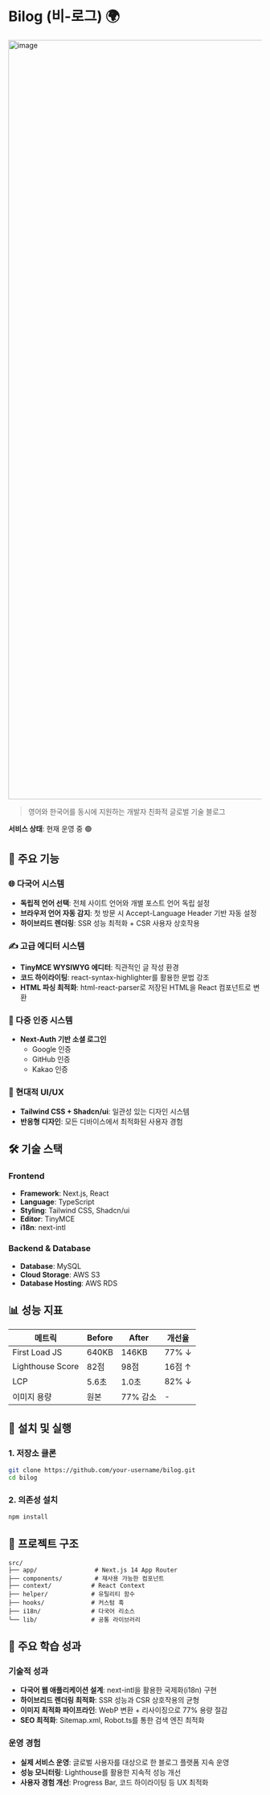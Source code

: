# Bilog (비-로그) 🌍
<img width="1512" alt="image" src="https://github.com/user-attachments/assets/0fbf95aa-1e0f-452e-82be-988be38f384c" />


> 영어와 한국어를 동시에 지원하는 개발자 친화적 글로벌 기술 블로그

**서비스 상태**: 현재 운영 중 🟢

## 🚀 주요 기능

### 🌐 다국어 시스템
- **독립적 언어 선택**: 전체 사이트 언어와 개별 포스트 언어 독립 설정
- **브라우저 언어 자동 감지**: 첫 방문 시 Accept-Language Header 기반 자동 설정
- **하이브리드 렌더링**: SSR 성능 최적화 + CSR 사용자 상호작용

### ✍️ 고급 에디터 시스템
- **TinyMCE WYSIWYG 에디터**: 직관적인 글 작성 환경
- **코드 하이라이팅**: react-syntax-highlighter를 활용한 문법 강조
- **HTML 파싱 최적화**: html-react-parser로 저장된 HTML을 React 컴포넌트로 변환

### 🔐 다중 인증 시스템
- **Next-Auth 기반 소셜 로그인**
  - Google 인증
  - GitHub 인증  
  - Kakao 인증

### 🎨 현대적 UI/UX
- **Tailwind CSS + Shadcn/ui**: 일관성 있는 디자인 시스템
- **반응형 디자인**: 모든 디바이스에서 최적화된 사용자 경험

## 🛠 기술 스택

### Frontend
- **Framework**: Next.js, React
- **Language**: TypeScript
- **Styling**: Tailwind CSS, Shadcn/ui
- **Editor**: TinyMCE
- **i18n**: next-intl

### Backend & Database
- **Database**: MySQL
- **Cloud Storage**: AWS S3
- **Database Hosting**: AWS RDS

## 📊 성능 지표

| 메트릭 | Before | After | 개선율 |
|--------|---------|-------|--------|
| First Load JS | 640KB | 146KB | 77% ↓ |
| Lighthouse Score | 82점 | 98점 | 16점 ↑ |
| LCP | 5.6초 | 1.0초 | 82% ↓ |
| 이미지 용량 | 원본 | 77% 감소 | - |

## 🚀 설치 및 실행

### 1. 저장소 클론
```bash
git clone https://github.com/your-username/bilog.git
cd bilog
```

### 2. 의존성 설치
```bash
npm install
```

## 📁 프로젝트 구조

```
src/
├── app/                # Next.js 14 App Router
├── components/         # 재사용 가능한 컴포넌트
├── context/           # React Context
├── helper/            # 유틸리티 함수
├── hooks/             # 커스텀 훅
├── i18n/              # 다국어 리소스
└── lib/               # 공통 라이브러리
```

## 🌟 주요 학습 성과

### 기술적 성과
- **다국어 웹 애플리케이션 설계**: next-intl을 활용한 국제화(i18n) 구현
- **하이브리드 렌더링 최적화**: SSR 성능과 CSR 상호작용의 균형
- **이미지 최적화 파이프라인**: WebP 변환 + 리사이징으로 77% 용량 절감
- **SEO 최적화**: Sitemap.xml, Robot.ts를 통한 검색 엔진 최적화

### 운영 경험
- **실제 서비스 운영**: 글로벌 사용자를 대상으로 한 블로그 플랫폼 지속 운영
- **성능 모니터링**: Lighthouse를 활용한 지속적 성능 개선
- **사용자 경험 개선**: Progress Bar, 코드 하이라이팅 등 UX 최적화
